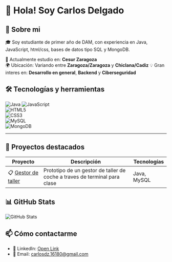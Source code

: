 # 👋 Hola! Soy Carlos Delgado

## 📝 Sobre mi

🎓 Soy estudiante de primer año de DAM, con experiencia en Java, JavaScript, html/css, bases de datos tipo SQL y MongoDB.

💼 Actualmente estudio en: **Cesur Zaragoza**  
🌍 Ubicación: Variando entre **Zaragoza/Zaragoza** y **Chiclana/Cadiz**
💡 Gran interes en: **Desarrollo en general**, **Backend** y **Ciberseguridad**

## 🛠️ Tecnologías y herramientas

![Java](https://upload.wikimedia.org/wikipedia/en/3/30/Java_programming_language_logo.svg)
![JavaScript](https://img.shields.io/badge/-JavaScript-black?style=flat-square&logo=javascript)  
![HTML5](https://img.shields.io/badge/-HTML5-black?style=flat-square&logo=html5)  
![CSS3](https://img.shields.io/badge/-CSS3-black?style=flat-square&logo=css3)  
![MySQL](https://img.shields.io/badge/-MySQL-black?style=flat-square&logo=mysql)  
![MongoDB](https://img.shields.io/badge/-MongoDB-black?style=flat-square&logo=mongodb)

---

## 📌 Proyectos destacados

| Proyecto | Descripción | Tecnologías |
|---------|-------------|-------------|
| 📋 [Gestor de taller](https://github.com/CarlosDZ/Programa_Gestion_Taller) | Prototipo de un gestor de taller de coche a traves de terminal para clase | Java, MySQL |


## 📊 GitHub Stats

![GitHub Stats](https://github-readme-stats.vercel.app/api?username=CarlosDZ&show_icons=true&theme=tokyonight)

## 📫 Cómo contactarme

- 💼 LinkedIn: [Open Link](https://www.linkedin.com/in/carlos-delgado-zambrana-211532353/)
- 📧 Email: carlosdz.16180@gmail.com
